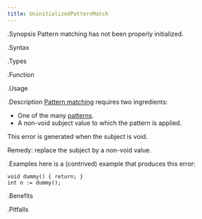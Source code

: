 ```yaml
---
title: UninitializedPatternMatch
---
```


.Synopsis
Pattern matching has not been properly initialized.

.Syntax

.Types

.Function
       
.Usage

.Description
[Pattern matching]((RascalConcepts:PatternMatching)) requires two ingredients:

*  One of the many [patterns]((Rascal:Rascal-Patterns)).
*  A non-void subject value to which the pattern is applied.

This error is generated when the subject is void.

Remedy: replace the subject by a non-void value.

.Examples
here is a (contrived) example that produces this error:
```rascal-shell,error
void dummy() { return; }
int n := dummy();
```

.Benefits

.Pitfalls

